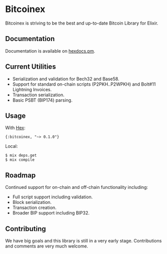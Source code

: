 # Bitcoinex

Bitcoinex is striving to be the best and up-to-date Bitcoin Library for Elixir.

## Documentation
Documentation is available on [hexdocs.pm](https://hexdocs.pm/bitcoinex/api-reference.html).

## Current Utilities
* Serialization and validation for Bech32 and Base58.
* Support for standard on-chain scripts (P2PKH..P2WPKH) and Bolt#11 Lightning Invoices.
* Transaction serialization.
* Basic PSBT (BIP174) parsing.

## Usage

With [Hex](https://hex.pm/packages/bitcoinex):

    {:bitcoinex, "~> 0.1.0"}

Local:

    $ mix deps.get
    $ mix compile

## Roadmap
Continued support for on-chain and off-chain functionality including:
* Full script support including validation.
* Block serialization.
* Transaction creation.
* Broader BIP support including BIP32.

## Contributing
We have big goals and this library is still in a very early stage. Contributions and comments are very much welcome.